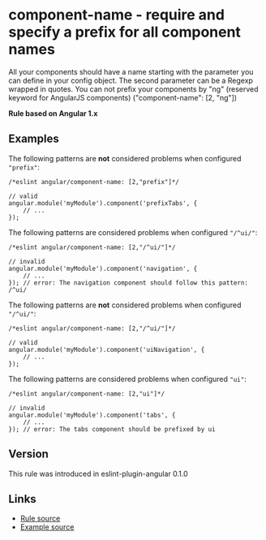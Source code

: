 <!-- WARNING: Generated documentation. Edit docs and examples in the rule and examples file ('rules/component-name.js', 'examples/component-name.js'). -->

# component-name - require and specify a prefix for all component names

All your components should have a name starting with the parameter you can define in your config object.
The second parameter can be a Regexp wrapped in quotes.
You can not prefix your components by "ng" (reserved keyword for AngularJS components) ("component-name":  [2, "ng"])

**Rule based on Angular 1.x**

## Examples

The following patterns are **not** considered problems when configured `"prefix"`:

    /*eslint angular/component-name: [2,"prefix"]*/

    // valid
    angular.module('myModule').component('prefixTabs', {
        // ...
    });

The following patterns are considered problems when configured `"/^ui/"`:

    /*eslint angular/component-name: [2,"/^ui/"]*/

    // invalid
    angular.module('myModule').component('navigation', {
        // ...
    }); // error: The navigation component should follow this pattern: /^ui/

The following patterns are **not** considered problems when configured `"/^ui/"`:

    /*eslint angular/component-name: [2,"/^ui/"]*/

    // valid
    angular.module('myModule').component('uiNavigation', {
        // ...
    });

The following patterns are considered problems when configured `"ui"`:

    /*eslint angular/component-name: [2,"ui"]*/

    // invalid
    angular.module('myModule').component('tabs', {
        // ...
    }); // error: The tabs component should be prefixed by ui

## Version

This rule was introduced in eslint-plugin-angular 0.1.0

## Links

* [Rule source](/rules/component-name.js)
* [Example source](/examples/component-name.js)
